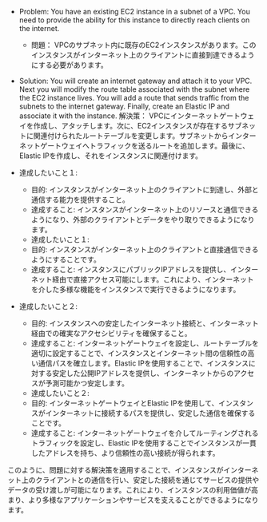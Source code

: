 - Problem:
    You have an existing EC2 instance in a subnet of a VPC. You need to provide the ability for this instance to directly reach clients on the internet.
    - 問題：
        VPCのサブネット内に既存のEC2インスタンスがあります。このインスタンスがインターネット上のクライアントに直接到達できるようにする必要があります。

- Solution:
    You will create an internet gateway and attach it to your VPC. Next you will modify the route table associated with the subnet where the EC2 instance lives. You will add a route that sends traffic from the subnets to the internet gateway. Finally, create an Elastic IP and associate it with the instance.
    解決策：
        VPCにインターネットゲートウェイを作成し、アタッチします。次に、EC2インスタンスが存在するサブネットに関連付けられたルートテーブルを変更します。サブネットからインターネットゲートウェイへトラフィックを送るルートを追加します。最後に、Elastic IPを作成し、それをインスタンスに関連付けます。

- 達成したいこと１:
    - 目的: インスタンスがインターネット上のクライアントに到達し、外部と通信する能力を提供すること。
    - 達成すること: インスタンスがインターネット上のリソースと通信できるようになり、外部のクライアントとデータをやり取りできるようになります。
    - 達成したいこと１:
    - 目的: インスタンスがインターネット上のクライアントと直接通信できるようにすることです。
    - 達成すること: インスタンスにパブリックIPアドレスを提供し、インターネット経由で直接アクセス可能にします。これにより、インターネットを介した多様な機能をインスタンスで実行できるようになります。

- 達成したいこと２:
    - 目的: インスタンスへの安定したインターネット接続と、インターネット経由での確実なアクセシビリティを確保すること。
    - 達成すること: インターネットゲートウェイを設定し、ルートテーブルを適切に設定することで、インスタンスとインターネット間の信頼性の高い通信パスを確立します。Elastic IPを使用することで、インスタンスに対する安定した公開IPアドレスを提供し、インターネットからのアクセスが予測可能かつ安定します。
    - 達成したいこと２:
    - 目的: インターネットゲートウェイとElastic IPを使用して、インスタンスがインターネットに接続するパスを提供し、安定した通信を確保することです。
    - 達成すること: インターネットゲートウェイを介してルーティングされるトラフィックを設定し、Elastic IPを使用することでインスタンスが一貫したアドレスを持ち、より信頼性の高い接続が得られます。

このように、問題に対する解決策を適用することで、インスタンスがインターネット上のクライアントとの通信を行い、安定した接続を通じてサービスの提供やデータの受け渡しが可能になります。これにより、インスタンスの利用価値が高まり、より多様なアプリケーションやサービスを支えることができるようになります。
